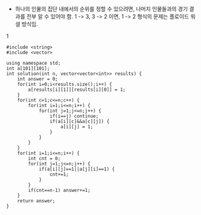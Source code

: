 - 하나의 인물의 집단 내에서의 순위를 정할 수 있으려면,
  나머지 인물들과의 경기 결과를 전부 알 수 있어야 함.
  1 -> 3, 3 -> 2 이면, 1 -> 2 형식의 문제는 플로이드 워셜 방식임.

1

```
#include <string>
#include <vector>

using namespace std;
int a[101][101];
int solution(int n, vector<vector<int>> results) {
    int answer = 0;
    for(int i=0;i<results.size();i++) {
        a[results[i][1]][results[i][0]] = 1;
    }
    for(int c=1;c<=n;c++) {
        for(int i=1;i<=n;i++) {
            for(int j=1;j<=n;j++) {
                if(i==j) continue;
                if(a[i][c]&&a[c][j]) {
                    a[i][j] = 1;
                }
            }
        }
    }
    for(int i=1;i<=n;i++) {
        int cnt = 0;
        for(int j=1;j<=n;j++) {
            if(a[i][j]==1||a[j][i]==1) {
                cnt+=1;
            }
        }
        if(cnt==n-1) answer+=1;
    }
    return answer;
}
```
